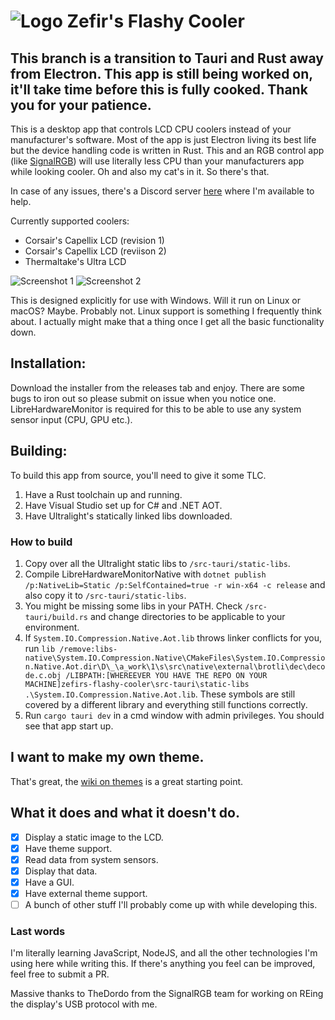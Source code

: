 # ![Logo](https://raw.githubusercontent.com/brunostjohn/zefirs-flashy-cooler/main/static/images/favicon-32x32.png) Zefir's Flashy Cooler

## This branch is a transition to Tauri and Rust away from Electron. This app is still being worked on, it'll take time before this is fully cooked. Thank you for your patience.

This is a desktop app that controls LCD CPU coolers instead of your manufacturer's software. Most of the app is just Electron living its best life but the device handling code is written in Rust. This and an RGB control app (like [SignalRGB](https://signalrgb.com/)) will use literally less CPU than your manufacturers app while looking cooler. Oh and also my cat's in it. So there's that.

In case of any issues, there's a Discord server [here](https://discord.gg/KXmnwA6zWK) where I'm available to help.

Currently supported coolers:

- Corsair's Capellix LCD (revision 1)
- Corsair's Capellix LCD (reviison 2)
- Thermaltake's Ultra LCD

![Screenshot 1](https://raw.githubusercontent.com/brunostjohn/zefirs-flashy-cooler/main/static/images/screenshot.png)
![Screenshot 2](https://raw.githubusercontent.com/brunostjohn/zefirs-flashy-cooler/main/static/images/screenshot2.png)

This is designed explicitly for use with Windows.
Will it run on Linux or macOS? Maybe. Probably not. Linux support is something I frequently think about. I actually might make that a thing once I get all the basic functionality down.

## Installation:

Download the installer from the releases tab and enjoy. There are some bugs to iron out so please submit on issue when you notice one. LibreHardwareMonitor is required for this to be able to use any system sensor input (CPU, GPU etc.).

## Building:

To build this app from source, you'll need to give it some TLC.

1. Have a Rust toolchain up and running.
2. Have Visual Studio set up for C# and .NET AOT.
3. Have Ultralight's statically linked libs downloaded.

### How to build

1. Copy over all the Ultralight static libs to `/src-tauri/static-libs`.
2. Compile LibreHardwareMonitorNative with `dotnet publish /p:NativeLib=Static /p:SelfContained=true -r win-x64 -c release` and also copy it to `/src-tauri/static-libs`.
3. You might be missing some libs in your PATH. Check `/src-tauri/build.rs` and change directories to be applicable to your environment.
4. If `System.IO.Compression.Native.Aot.lib` throws linker conflicts for you, run `lib /remove:libs-native\System.IO.Compression.Native\CMakeFiles\System.IO.Compression.Native.Aot.dir\D\_\a_work\1\s\src\native\external\brotli\dec\decode.c.obj /LIBPATH:[WHEREEVER YOU HAVE THE REPO ON YOUR MACHINE]zefirs-flashy-cooler\src-tauri\static-libs .\System.IO.Compression.Native.Aot.lib`. These symbols are still covered by a different library and everything still functions correctly.
5. Run `cargo tauri dev` in a cmd window with admin privileges. You should see that app start up.

## I want to make my own theme.

That's great, the [wiki on themes](https://github.com/brunostjohn/zefirs-flashy-cooler/wiki/Themes) is a great starting point.

## What it does and what it doesn't do.

- [x] Display a static image to the LCD.
- [x] Have theme support.
- [x] Read data from system sensors.
- [x] Display that data.
- [x] Have a GUI.
- [x] Have external theme support.
- [ ] A bunch of other stuff I'll probably come up with while developing this.

### Last words

I'm literally learning JavaScript, NodeJS, and all the other technologies I'm using here while writing this. If there's anything you feel can be improved, feel free to submit a PR.

Massive thanks to TheDordo from the SignalRGB team for working on REing the display's USB protocol with me.
